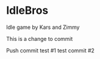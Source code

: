 # IdleBros
Idle game by Kars and Zimmy


This is a change to commit

Push commit test #1
test commit #2